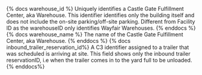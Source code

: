 {% docs warehouse_id %} Uniquely identifies a Castle Gate Fulfillment Center, aka Warehouse. This identifier identifies only the building itself and does not include the on-site parking/off-site parking. Different from Facility ID as the warehouseID only identifies Wayfair Warehouses. {% enddocs %}
{% docs warehouse_name %} The name of the Castle Gate Fulfillment Center, aka Warehouse. {% enddocs %}
{% docs inbound_trailer_reservation_id%} A C3 identifier assigned to a trailer that was scheduled is arriving at site. This field shows only the inbound trailer reservationID, i.e when the trailer comes in to the yard full to be unloaded. {% enddocs%}